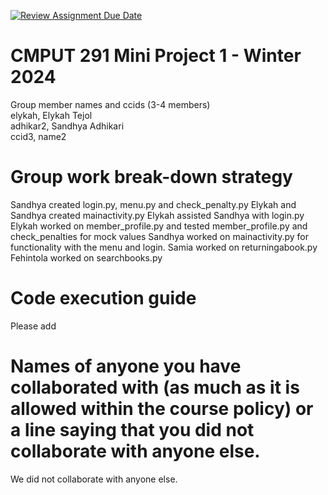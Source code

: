 [![Review Assignment Due Date](https://classroom.github.com/assets/deadline-readme-button-24ddc0f5d75046c5622901739e7c5dd533143b0c8e959d652212380cedb1ea36.svg)](https://classroom.github.com/a/50dc0VUx)
# CMPUT 291 Mini Project 1 - Winter 2024  
Group member names and ccids (3-4 members)  
  elykah, Elykah Tejol  
  adhikar2, Sandhya Adhikari  
  ccid3, name2  

# Group work break-down strategy
Sandhya created login.py, menu.py and check_penalty.py
Elykah and Sandhya created mainactivity.py
Elykah assisted Sandhya with login.py 
Elykah worked on member_profile.py and tested member_profile.py and check_penalties for mock values
Sandhya worked on mainactivity.py for functionality with the menu and login. 
Samia worked on returningabook.py
Fehintola worked on searchbooks.py 

# Code execution guide
Please add 

# Names of anyone you have collaborated with (as much as it is allowed within the course policy) or a line saying that you did not collaborate with anyone else.  
We did not collaborate with anyone else. 
